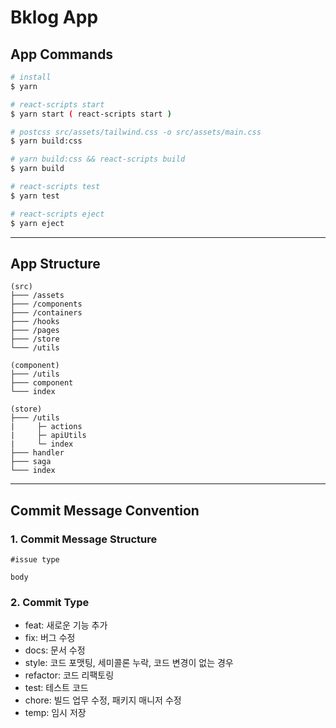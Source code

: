 # Bklog App

## App Commands

```bash
# install
$ yarn

# react-scripts start
$ yarn start ( react-scripts start )

# postcss src/assets/tailwind.css -o src/assets/main.css
$ yarn build:css

# yarn build:css && react-scripts build
$ yarn build

# react-scripts test
$ yarn test

# react-scripts eject
$ yarn eject
```

---

## App Structure
```
(src)
├─── /assets
├─── /components
├─── /containers
├─── /hooks
├─── /pages
├─── /store
└─── /utils

(component)
├─── /utils
├─── component
└─── index

(store)
├─── /utils
|     ├─ actions
|     ├─ apiUtils
|     └─ index
├─── handler
├─── saga
└─── index
```
---


## Commit Message Convention

### 1. Commit Message Structure
```
#issue type

body
```


### 2. Commit Type
+ feat: 새로운 기능 추가
+ fix: 버그 수정
+ docs: 문서 수정
+ style: 코드 포맷팅, 세미콜론 누락, 코드 변경이 없는 경우
+ refactor: 코드 리팩토링
+ test: 테스트 코드
+ chore: 빌드 업무 수정, 패키지 매니저 수정
+ temp: 임시 저장 
